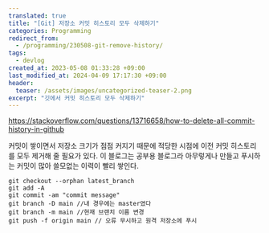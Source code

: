 ```yaml
---
translated: true
title: "[Git] 저장소 커밋 히스토리 모두 삭제하기"
categories: Programming
redirect_from:
  - /programming/230508-git-remove-history/
tags:
  - devlog
created_at: 2023-05-08 01:33:28 +09:00
last_modified_at: 2024-04-09 17:17:30 +09:00
header:
  teaser: /assets/images/uncategorized-teaser-2.png
excerpt: "깃에서 커밋 히스토리 모두 삭제하기"
---
```


https://stackoverflow.com/questions/13716658/how-to-delete-all-commit-history-in-github

커밋이 쌓이면서 저장소 크기가 점점 커지기 때문에 적당한 시점에 이전 커밋 히스토리를 모두 제거해 줄 필요가 있다.  이 블로그는 공부용 블로그라 아무렇게나 만들고 푸시하는 커밋이 많아 쓸모없는 이력이 빨리 쌓인다.

```shell
git checkout --orphan latest_branch
git add -A
git commit -am "commit message"
git branch -D main //내 경우에는 master였다
git branch -m main //현재 브랜치 이름 변경
git push -f origin main // 오류 무시하고 원격 저장소에 푸시
```
